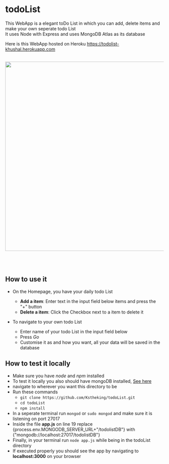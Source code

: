 # todoList
This WebApp is a elegant toDo List in which you can add, delete items and make your own seperate todo List  
It uses Node with Express and uses MongoDB Atlas as its database  
  
Here is this WebApp hosted on Heroku https://todolist-khushal.herokuapp.com <br/><br/>
<p align="center">
<img width="600" src="https://drive.google.com/uc?id=1XHDfM4Fv_Y8INQr_HwOudD4g0-B3faXr">
 </p> <br/><br/>  
 
  ## How to use it
  - On the Homepage, you have your daily todo List 
    - **Add a item**: Enter text in the input field below items and press the "+" button
    - **Delete a item**: Click the Checkbox next to a item to delete it  
    
  - To navigate to your own todo List
    - Enter name of your todo List in the input field below
    - Press *Go*
    - Customise it as and how you want, all your data will be saved in the database  
      
 ## How to test it locally  
 - Make sure you have *node* and *npm* installed
 - To test it locally you also should have mongoDB installed, [See here](https://www.mongodb.com/download-center/community)
 - navigate to wherever you want this directory to be
 - Run these commands 
   - `git clone https://github.com/Kstheking/todoList.git`
   - `cd todoList`
   - `npm install`
 - In a seperate terminal run `mongod` or `sudo mongod` and make sure it is listening on port 27017
 - Inside the file **app.js** on line 19 replace {process.env.MONGODB_SERVER_URL+"/todolistDB"} with {"mongodb://localhost:27017/todolistDB"}
 - Finally, in your terminal run `node app.js` while being in the todoList directory
 - If executed properly you should see the app by navigating to **localhost:3000** on your browser
 

      
